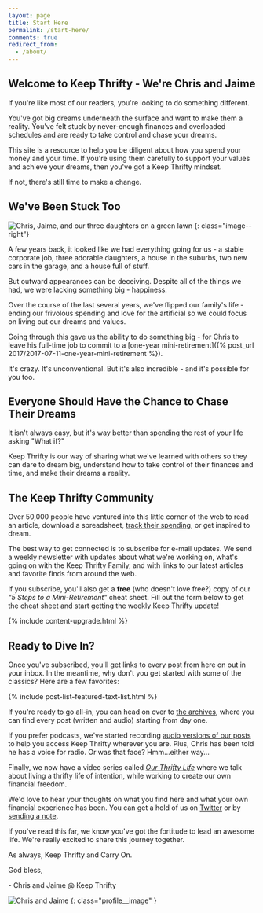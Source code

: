 ```yaml
---
layout: page
title: Start Here
permalink: /start-here/
comments: true
redirect_from:
  - /about/
---
```


## Welcome to Keep Thrifty - We're Chris and Jaime

If you're like most of our readers, you're looking to do something different.

You've got big dreams underneath the surface and want to make them a reality. You've felt stuck by never-enough finances and overloaded schedules and are ready to take control and chase your dreams.

This site is a resource to help you be diligent about how you spend your money and your time. If you're using them carefully to support your values and achieve your dreams, then you've got a Keep Thrifty mindset.

If not, there's still time to make a change.

## We've Been Stuck Too

![Chris, Jaime, and our three daughters on a green lawn]({{site.url}}/assets/img/our-family.jpg)
{: class="image--right"}

A few years back, it looked like we had everything going for us - a stable corporate job, three adorable daughters, a house in the suburbs, two new cars in the garage, and a house full of stuff.

But outward appearances can be deceiving. Despite all of the things we had, we were lacking something big - happiness.

Over the course of the last several years, we've flipped our family's life - ending our frivolous spending and love for the artificial so we could focus on living out our dreams and values.

Going through this gave us the ability to do something big - for Chris to leave his full-time job to commit to a [one-year mini-retirement]({% post_url 2017/2017-07-11-one-year-mini-retirement %}).

It's crazy. It's unconventional. But it's also incredible - and it's possible for you too.

## Everyone Should Have the Chance to Chase Their Dreams

It isn't always easy, but it's way better than spending the rest of your life asking "What if?"

Keep Thrifty is our way of sharing what we've learned with others so they can dare to dream big, understand how to take control of their finances and time, and make their dreams a reality.

## The Keep Thrifty Community

Over 50,000 people have ventured into this little corner of the web to read an article, download a spreadsheet, [track their spending](https://thrifty.keepthrifty.com), or get inspired to dream.

The best way to get connected is to subscribe for e-mail updates. We send a weekly newsletter with updates about what we're working on, what's going on with the Keep Thrifty Family, and with links to our latest articles and favorite finds from around the web.

If you subscribe, you'll also get a __free__ (who doesn't love free?) copy of our _"5 Steps to a Mini-Retirement"_ cheat sheet. Fill out the form below to get the cheat sheet and start getting the weekly Keep Thrifty update!

<div class="boxed">
{% include content-upgrade.html %}
</div>

## Ready to Dive In?

Once you've subscribed, you'll get links to every post from here on out in your inbox. In the meantime, why don't you get started with some of the classics? Here are a few favorites:

{% include post-list-featured-text-list.html %}

If you're ready to go all-in, you can head on over to [the archives]({{site.url}}/archive/), where you can find every post (written and audio) starting from day one.

If you prefer podcasts, we've started recording [audio versions of our posts]({{site.url}}/audio/) to help you access Keep Thrifty wherever you are. Plus, Chris has been told he has a voice for radio. Or was that face? Hmm...either way...

Finally, we now have a video series called [_Our Thrifty Life_](https://www.youtube.com/playlist?list=PLfi4J9hdaYLxY2i6ic4ftJ4tWV58Sar7s) where we talk about living a thrifty life of intention, while working to create our own financial freedom.

We'd love to hear your thoughts on what you find here and what your own financial experience has been. You can get a hold of us on [Twitter](https://www.twitter.com/keepthrifty/) or by [sending a note]({{site.url}}/work-with-me/#contact).

If you've read this far, we know you've got the fortitude to lead an awesome life. We're really excited to share this journey together.

As always, Keep Thrifty and Carry On.

God bless,

\- Chris and Jaime @ Keep Thrifty

![Chris and Jaime]({{site.url}}/assets/img/chris-and-jaime-keep-thrifty.jpg)
{: class="profile__image" }

